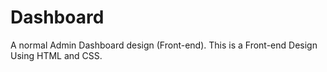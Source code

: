 # Dashboard
A normal Admin Dashboard design (Front-end).
This is a Front-end Design Using HTML and CSS.
